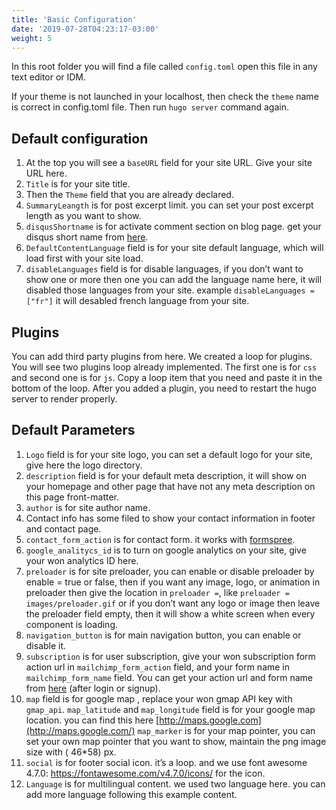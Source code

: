 ```yaml
---
title: 'Basic Configuration'
date: '2019-07-28T04:23:17-03:00'
weight: 5
---
```


In this root folder you will find a file called `config.toml` open this file in any text editor or IDM.

If your theme is not launched in your localhost, then check the `theme` name is correct in config.toml file. Then run `hugo server` command again.

## Default configuration

1. At the top you will see a `baseURL` field for your site URL. Give your site URL here.
1. `Title` is for your site title.
1. Then the `Theme` field that you are already declared.
1. `SummaryLeangth` is for post excerpt limit. you can set your post excerpt length as you want to show.
1. `disqusShortname` is for activate comment section on blog page. get your disqus short name from [here](https://disqus.com/).
1. `DefaultContentLanguage` field is for your site default language, which will load first with your site load.
1. `disableLanguages` field is for disable languages, if you don’t want to show one or more then one you can add the language name here, it will disabled those languages from your site. example `disableLanguages = ["fr"]` it will desabled french language from your site.

## Plugins

You can add third party plugins from here. We created a loop for plugins. You will see two plugins loop already implemented. The first one is for `css` and second one is for `js`. Copy a loop item that you need and paste it in the bottom of the loop. After you added a plugin, you need to restart the hugo server to render properly.

## Default Parameters

1. `Logo` field is for your site logo, you can set a default logo for your site, give here the logo directory.
1. `description` field is for your default meta description, it will show on your homepage and other page that have not any meta description on this page front-matter.
1. `author` is for site author name.
1. Contact info has some filed to show your contact information in footer and contact page.
1. `contact_form_action` is for contact form. it works with [formspree](https://formspree.io/).
1. `google_analitycs_id` is to turn on google analytics on your site, give your won analytics ID here.
1. `preloader` is for site preloader, you can enable or disable preloader by enable = true or false, then if you want any image, logo, or animation in preloader then give the location in `preloader =`, like `preloader = images/preloader.gif` or if you don’t want any logo or image then leave the preloader field empty, then it will show a white screen when every component is loading.
1. `navigation_button` is for main navigation button, you can enable or disable it.
1. `subscription` is for user subscription, give your won subscription form action url in `mailchimp_form_action` field, and your form name in `mailchimp_form_name` field. You can get your action url and form name from [here](https://us4.admin.mailchimp.com/campaigns/#/create-campaign/explore/form) (after login or signup).
1. `map` field is for google map , replace your won gmap API key with `gmap_api`. `map_latitude` and `map_longitude` field is for your google map location. you can find this here [http://maps.google.com](http://maps.google.com/) `map_marker` is for your map pointer, you can set your own map pointer that you want to show, maintain the png image size with ( 46\*58) px.
1. `social` is for footer social icon. it’s a loop. and we use font awesome 4.7.0: <https://fontawesome.com/v4.7.0/icons/> for the icon.
1. `Language` is for multilingual content. we used two language here. you can add more language following this example content.

